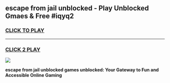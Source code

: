 
## escape from jail unblocked - Play Unblocked Gmaes & Free #iqyq2
<h3>
<a href="https://news.freeplayer.one?title=escape_from_jail_unblocked&ref=03M">CLICK TO PLAY</a></h3>
<hr>

<h3>
<a href="https://news.freeplayer.one?title=escape_from_jail_unblocked&ref=03M">CLICK 2 PLAY</a>
  
</h3>

<a href="https://news.freeplayer.one?title=escape_from_jail_unblocked&ref=03M"><img src="https://clearcache.store/games.png"></a>


**escape from jail unblocked games unblocked: Your Gateway to Fun and Accessible Online Gaming**

